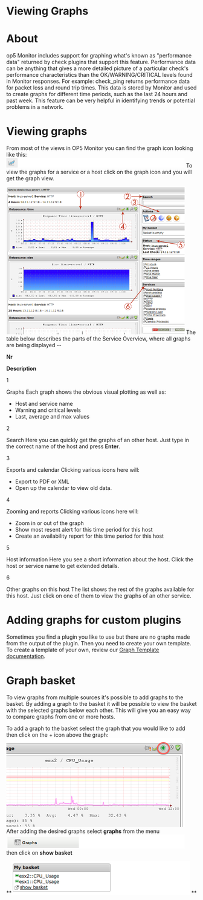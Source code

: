 # Viewing Graphs

# About

op5 Monitor includes support for graphing what's known as "performance data" returned by check plugins that support this feature.
Performance data can be anything that gives a more detailed picture of a particular check's performance characteristics than the OK/WARNING/CRITICAL levels found in Monitor responses.
For example: check\_ping returns performance data for packet loss and round trip times. This data is stored by Monitor and used to create graphs for different time periods, such as the last 24 hours and past week. This feature can be very helpful in identifying trends or potential problems in a network.

# Viewing graphs

From most of the views in OP5 Monitor you can find the graph icon looking like this: ![](attachments/16482317/17859856.png)
To view the graphs for a service or a host click on the graph icon and you will get the graph view.

![](attachments/16482317/17859860.png)
The table below describes the parts of the Service Overview, where all graphs are being displayed --

**Nr**

**Description**

1

Graphs
Each graph shows the obvious visual plotting as well as:

- Host and service name
- Warning and critical levels
- Last, average and max values

2

Search
Here you can quickly get the graphs of an other host. Just type in the correct name of the host and press **Enter**.

3

Exports and calendar
Clicking various icons here will:

- Export to PDF or XML
- Open up the calendar to view old data.

4

Zooming and reports
 Clicking various icons here will:

- Zoom in or out of the graph
- Show most resent alert for this time period for this host
- Create an availability report for this time period for this host

5

Host information
Here you see a short information about the host. Click the host or service name to get extended details.

6

Other graphs on this host
The list shows the rest of the graphs available for this host. Just click on one of them to view the graphs of an other service.

# Adding graphs for custom plugins

Sometimes you find a plugin you like to use but there are no graphs made from the output of the plugin. Then you need to create your own template.
To create a template of your own, review our [Graph Template documentation](Graph_templates).

# Graph basket

To view graphs from multiple sources it's possible to add graphs to the basket.
By adding a graph to the basket it will be possible to view the basket with the selected graphs below each other.
This will give you an easy way to compare graphs from one or more hosts.

To add a graph to the basket select the graph that you would like to add then click on the + icon above the graph:
![](attachments/16482317/17859857.png)
After adding the desired graphs select **graphs** from the menu ![](attachments/16482317/17859858.png)
then click on **show basket**

**![](attachments/16482317/17859859.png)
**
